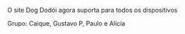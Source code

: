 O site Dog Dodói agora suporta para todos os dispositivos


Grupo: Caique, Gustavo P, Paulo e Alicia
